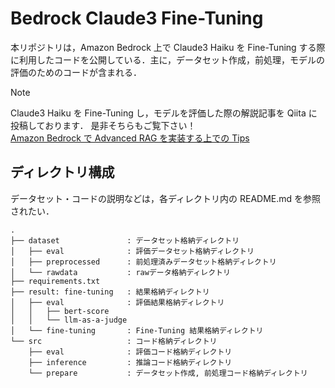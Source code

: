 # Bedrock Claude3 Fine-Tuning

本リポジトリは，Amazon Bedrock 上で Claude3 Haiku を Fine-Tuning する際に利用したコードを公開している．主に，データセット作成，前処理，モデルの評価のためのコードが含まれる．

> [!NOTE]
> Claude3 Haiku を Fine-Tuning し，モデルを評価した際の解説記事を Qiita に投稿しております．
> 是非そちらもご覧下さい！
> <br>[Amazon Bedrock で Advanced RAG を実装する上での Tips](https://qiita.com/ren8k/items/060cc15f10e492b2d987)

## ディレクトリ構成

データセット・コードの説明などは，各ディレクトリ内の README.md を参照されたい．

```
.
├── dataset               : データセット格納ディレクトリ
│   ├── eval              : 評価データセット格納ディレクトリ
│   ├── preprocessed      : 前処理済みデータセット格納ディレクトリ
│   └── rawdata           : rawデータ格納ディレクトリ
├── requirements.txt
├── result: fine-tuning   : 結果格納ディレクトリ
│   ├── eval              : 評価結果格納ディレクトリ
│   │   ├── bert-score
│   │   └── llm-as-a-judge
│   └── fine-tuning       : Fine-Tuning 結果格納ディレクトリ
└── src                   : コード格納ディレクトリ
    ├── eval              : 評価コード格納ディレクトリ
    ├── inference         : 推論コード格納ディレクトリ
    └── prepare           : データセット作成, 前処理コード格納ディレクトリ
```
